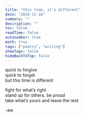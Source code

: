 ```yaml
---
title: "this time, it's different"
date: "2024-11-18"
summary: ""
description: ""
toc: false
readTime: false
autonumber: true
math: true
tags: ["poetry", "writing"]
showTags: false
hideBackToTop: false
---
```


quick to forgive  
quick to forget  
but this time is different  

fight for what’s right  
stand up for others, be proud  
take what’s yours and leave the rest  

  
-aw